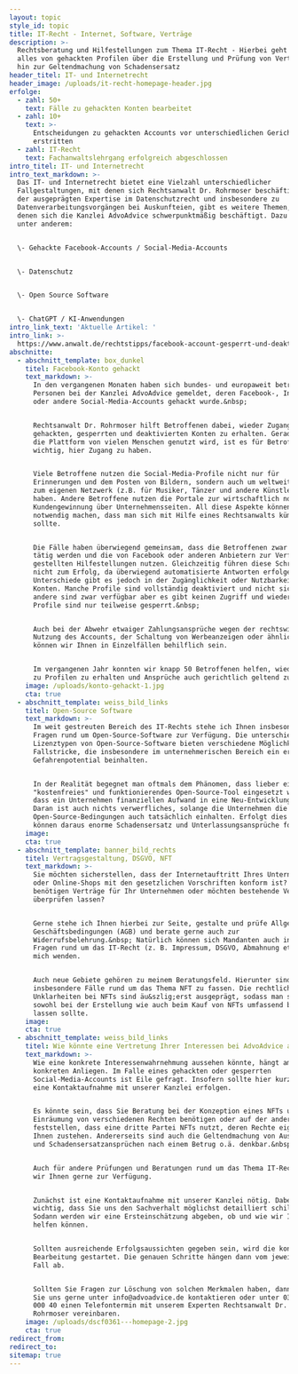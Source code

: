 ```yaml
---
layout: topic
style_id: topic
title: IT-Recht - Internet, Software, Verträge
description: >-
  Rechtsberatung und Hilfestellungen zum Thema IT-Recht - Hierbei geht es um
  alles von gehackten Profilen über die Erstellung und Prüfung von Verträgen bis
  hin zur Geltendmachung von Schadensersatz
header_titel: IT- und Internetrecht
header_image: /uploads/it-recht-homepage-header.jpg
erfolge:
  - zahl: 50+
    text: Fälle zu gehackten Konten bearbeitet
  - zahl: 10+
    text: >-
      Entscheidungen zu gehackten Accounts vor unterschiedlichen Gerichten
      erstritten
  - zahl: IT-Recht
    text: Fachanwaltslehrgang erfolgreich abgeschlossen
intro_titel: IT- und Internetrecht
intro_text_markdown: >-
  Das IT- und Internetrecht bietet eine Vielzahl unterschiedlicher
  Fallgestaltungen, mit denen sich Rechtsanwalt Dr. Rohrmoser beschäftigt. Neben
  der ausgeprägten Expertise im Datenschutzrecht und insbesondere zu
  Datenverarbeitungsvorgängen bei Auskunfteien, gibt es weitere Themen, mit
  denen sich die Kanzlei AdvoAdvice schwerpunktmäßig beschäftigt. Dazu gehören
  unter anderem:


  \- Gehackte Facebook-Accounts / Social-Media-Accounts


  \- Datenschutz


  \- Open Source Software


  \- ChatGPT / KI-Anwendungen
intro_link_text: 'Aktuelle Artikel: '
intro_link: >-
  https://www.anwalt.de/rechtstipps/facebook-account-gesperrt-und-deaktiviert-was-kann-man-tun-202024.html
abschnitte:
  - abschnitt_template: box_dunkel
    titel: Facebook-Konto gehackt
    text_markdown: >-
      In den vergangenen Monaten haben sich bundes- und europaweit betroffene
      Personen bei der Kanzlei AdvoAdvice gemeldet, deren Facebook-, Instagram-
      oder andere Social-Media-Accounts gehackt wurde.&nbsp;


      Rechtsanwalt Dr. Rohrmoser hilft Betroffenen dabei, wieder Zugang zu
      gehackten, gesperrten und deaktivierten Konten zu erhalten. Gerade weil
      die Plattform von vielen Menschen genutzt wird, ist es für Betroffene
      wichtig, hier Zugang zu haben.


      Viele Betroffene nutzen die Social-Media-Profile nicht nur für
      Erinnerungen und dem Posten von Bildern, sondern auch um weltweit Kontakt
      zum eigenen Netzwerk (z.B. für Musiker, Tänzer und andere Künstler) zu
      haben. Andere Betroffene nutzen die Portale zur wirtschaftlich notwendige
      Kundengewinnung über Unternehmensseiten. All diese Aspekte können es
      notwendig machen, dass man sich mit Hilfe eines Rechtsanwalts kümmern
      sollte.


      Die Fälle haben überwiegend gemeinsam, dass die Betroffenen zwar schnell
      tätig werden und die von Facebook oder anderen Anbietern zur Verfügung
      gestellten Hilfestellungen nutzen. Gleichzeitig führen diese Schritte oft
      nicht zum Erfolg, da überwiegend automatisierte Antworten erfolgen.
      Unterschiede gibt es jedoch in der Zugänglichkeit oder Nutzbarkeit der
      Konten. Manche Profile sind vollständig deaktiviert und nicht sichtbar,
      andere sind zwar verfügbar aber es gibt keinen Zugriff und wieder andere
      Profile sind nur teilweise gesperrt.&nbsp;


      Auch bei der Abwehr etwaiger Zahlungsansprüche wegen der rechtswidrigen
      Nutzung des Accounts, der Schaltung von Werbeanzeigen oder ähnlichen
      können wir Ihnen in Einzelfällen behilflich sein.


      Im vergangenen Jahr konnten wir knapp 50 Betroffenen helfen, wieder Zugang
      zu Profilen zu erhalten und Ansprüche auch gerichtlich geltend zu machen.
    image: /uploads/konto-gehackt-1.jpg
    cta: true
  - abschnitt_template: weiss_bild_links
    titel: Open-Source Software
    text_markdown: >-
      Im weit gestreuten Bereich des IT-Rechts stehe ich Ihnen insbesondere zu
      Fragen rund um Open-Source-Software zur Verfügung. Die unterschiedlichen
      Lizenztypen von Open-Source-Software bieten verschiedene Möglichkeiten und
      Fallstricke, die insbesondere im unternehmerischen Bereich ein erhebliches
      Gefahrenpotential beinhalten.


      In der Realität begegnet man oftmals dem Phänomen, dass lieber ein
      "kostenfreies" und funktionierendes Open-Source-Tool eingesetzt wird, als
      dass ein Unternehmen finanziellen Aufwand in eine Neu-Entwicklung steckt.
      Daran ist auch nichts verwerfliches, solange die Unternehmen die
      Open-Source-Bedingungen auch tatsächlich einhalten. Erfolgt dies nicht,
      können daraus enorme Schadensersatz und Unterlassungsansprüche folgen.
    image:
    cta: true
  - abschnitt_template: banner_bild_rechts
    titel: Vertragsgestaltung, DSGVO, NFT
    text_markdown: >-
      Sie möchten sicherstellen, dass der Internetauftritt Ihres Unternehmens
      oder Online-Shops mit den gesetzlichen Vorschriften konform ist? Sie
      benötigen Verträge für Ihr Unternehmen oder möchten bestehende Verträge
      überprüfen lassen?


      Gerne stehe ich Ihnen hierbei zur Seite, gestalte und prüfe Allgemeine
      Geschäftsbedingungen (AGB) und berate gerne auch zur
      Widerrufsbelehrung.&nbsp; Natürlich können sich Mandanten auch in anderen
      Fragen rund um das IT-Recht (z. B. Impressum, DSGVO, Abmahnung etc.) an
      mich wenden.


      Auch neue Gebiete gehören zu meinem Beratungsfeld. Hierunter sind Momentan
      insbesondere Fälle rund um das Thema NFT zu fassen. Die rechtlichen
      Unklarheiten bei NFTs sind äu&szlig;erst ausgeprägt, sodass man sich
      sowohl bei der Erstellung wie auch beim Kauf von NFTs umfassend beraten
      lassen sollte.
    image:
    cta: true
  - abschnitt_template: weiss_bild_links
    titel: Wie könnte eine Vertretung Ihrer Interessen bei AdvoAdvice aussehen?
    text_markdown: >-
      Wie eine konkrete Interessenwahrnehmung aussehen könnte, hängt am
      konkreten Anliegen. Im Falle eines gehackten oder gesperrten
      Social-Media-Accounts ist Eile gefragt. Insofern sollte hier kurzfristig
      eine Kontaktaufnahme mit unserer Kanzlei erfolgen.


      Es könnte sein, dass Sie Beratung bei der Konzeption eines NFTs und der
      Einräumung von verschiedenen Rechten benötigen oder auf der anderen Seite
      feststellen, dass eine dritte Partei NFTs nutzt, deren Rechte eigentlich
      Ihnen zustehen. Andererseits sind auch die Geltendmachung von Auskunfts-
      und Schadensersatzansprüchen nach einem Betrug o.ä. denkbar.&nbsp;


      Auch für andere Prüfungen und Beratungen rund um das Thema IT-Recht stehen
      wir Ihnen gerne zur Verfügung.


      Zunächst ist eine Kontaktaufnahme mit unserer Kanzlei nötig. Dabei ist es
      wichtig, dass Sie uns den Sachverhalt möglichst detailliert schildern.
      Sodann werden wir eine Ersteinschätzung abgeben, ob und wie wir Ihnen
      helfen können.


      Sollten ausreichende Erfolgsaussichten gegeben sein, wird die konkrete
      Bearbeitung gestartet. Die genauen Schritte hängen dann vom jeweiligen
      Fall ab.


      Sollten Sie Fragen zur Löschung von solchen Merkmalen haben, dann können
      Sie uns gerne unter info@advoadvice.de kontaktieren oder unter 030 / 921
      000 40 einen Telefontermin mit unserem Experten Rechtsanwalt Dr. Raphael
      Rohrmoser vereinbaren.
    image: /uploads/dscf0361---homepage-2.jpg
    cta: true
redirect_from:
redirect_to:
sitemap: true
---
```

